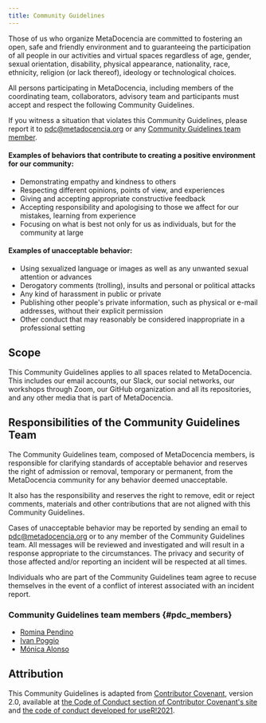 ```yaml
---
title: Community Guidelines
---
```


Those of us who organize MetaDocencia are committed to fostering an open, safe and friendly environment and to guaranteeing the participation of all people in our activities and virtual spaces regardless of age, gender, sexual orientation, disability, physical appearance, nationality, race, ethnicity, religion (or lack thereof), ideology or technological choices. 

All persons participating in MetaDocencia, including members of the coordinating team, collaborators, advisory team and participants must accept and respect the following Community Guidelines. 

If you witness a situation that violates this Community Guidelines, please report it to [pdc@metadocencia.org](mailto:pdc@metadocencia.org) or any [Community Guidelines team member](#pdc_members).

#### Examples of behaviors that contribute to creating a positive environment for our community:

* Demonstrating empathy and kindness to others
* Respecting different opinions, points of view, and experiences
* Giving and accepting appropriate constructive feedback
* Accepting responsibility and apologising to those we affect for our mistakes, learning from experience
* Focusing on what is best not only for us as individuals, but for the community at large

#### Examples of unacceptable behavior:

* Using sexualized language or images as well as any unwanted sexual attention or advances
* Derogatory comments (trolling), insults and personal or political attacks
* Any kind of harassment in public or private
* Publishing other people's private information, such as physical or e-mail addresses, without their explicit permission
* Other conduct that may reasonably be considered inappropriate in a professional setting

## Scope

This Community Guidelines applies to all spaces related to MetaDocencia. This includes our email accounts, our Slack, our social networks, our workshops through Zoom, our GitHub organization and all its repositories, and any other media that is part of MetaDocencia.

## Responsibilities of the Community Guidelines Team

The Community Guidelines team, composed of MetaDocencia members, is responsible for clarifying standards of acceptable behavior and reserves the right of admission or removal, temporary or permanent, from the MetaDocencia community for any behavior deemed unacceptable. 

It also has the responsibility and reserves the right to remove, edit or reject comments, materials and other contributions that are not aligned with this Community Guidelines. 

Cases of unacceptable behavior may be reported by sending an email to [pdc@metadocencia.org](mailto:pdc@metadocencia.org) or to any member of the Community Guidelines team. All messages will be reviewed and investigated and will result in a response appropriate to the circumstances. The privacy and security of those affected and/or reporting an incident will be respected at all times. 

Individuals who are part of the Community Guidelines team agree to recuse themselves in the event of a conflict of interest associated with an incident report. 

### Community Guidelines team members {#pdc_members}

* [Romina Pendino](https://www.metadocencia.org/authors/rominapedino/)
* [Ivan Poggio](https://www.metadocencia.org/authors/ivan/)
* [Mónica Alonso](https://www.metadocencia.org/authors/monialonso/)

## Attribution

This Community Guidelines is adapted from [Contributor Covenant](https://www.contributor-covenant.org), version 2.0,
available at [the Code of Conduct section of Contributor Covenant's site]( https://www.contributor-covenant.org/es/version/2/0/code_of_conduct.html) and [the code of conduct developed for useR!2021](https://user2021.r-project.org/participation/coc/).
